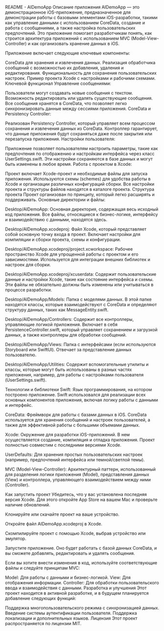 README - AIDemoApp
Описание приложения
AIDemoApp — это демонстрационное iOS-приложение, предназначенное для демонстрации работы с базовыми элементами iOS-разработки, такими как управление данными с использованием CoreData, создание и работа с сообщениями, а также настройка пользовательских предпочтений. Это приложение помогает разработчикам понять, как строится архитектура приложений с использованием MVC (Model-View-Controller) и как организовать хранение данных в iOS.

Приложение включает следующие ключевые компоненты:

CoreData для хранения и извлечения данных.
Реализация обработчика сообщений с возможностью их добавления, удаления и редактирования.
Функциональность для сохранения пользовательских настроек.
Пример проекта Xcode с настройками и рабочими схемами.
Ключевой функционал
Управление сообщениями:

Пользователи могут создавать новые сообщения с текстом.
Возможность редактировать или удалять существующие сообщения.
Все сообщения хранятся в CoreData, что позволяет легко синхронизировать данные между сессиями приложения.
CoreData и Persistency Controller:

Реализован Persistency Controller, который управляет всем процессом сохранения и извлечения данных из CoreData.
Контроллер гарантирует, что данные приложения будут сохраняться даже после закрытия или перезапуска приложения.
Настройки пользователя:

Приложение позволяет пользователям настроить параметры, такие как предпочтения по отображению и настройкам интерфейса через класс UserSettings.swift.
Эти настройки сохраняются в базе данных и могут быть изменены в любое время.
Работа с проектом в Xcode:

Проект включает Xcode-проект и необходимые файлы для запуска приложения.
Используются схемы (schemes) для удобства работы в Xcode и организации различных конфигураций сборки.
Все настройки проекта и структуры файлов находятся в каталоге проекта.
Структура проекта
Проект организован по принципу, который легко расширять и поддерживать. Основные директории и файлы:

Desktop/AIDemoApp:
Основная директория, содержащая весь исходный код приложения. Все файлы, относящиеся к бизнес-логике, интерфейсу и взаимодействию с данными, находятся здесь.

Desktop/AIDemoApp.xcodeproj:
Файл Xcode, который представляет собой основную точку входа в проект. Включает настройки для компиляции и сборки проекта, схемы и конфигурации.

Desktop/AIDemoApp.xcodeproj/project.xcworkspace:
Рабочее пространство Xcode для упрощенной работы с проектом и его зависимостями. Используется для интеграции внешних библиотек и настроек для сборки.

Desktop/AIDemoApp.xcodeproj/xcuserdata:
Содержит пользовательские данные и настройки Xcode, такие как состояние интерфейса и схемы. Эти файлы не обязательно должны быть изменены или учитываться в процессе разработки.

Desktop/AIDemoApp/Models:
Папка с моделями данных. В этой папке находятся классы, которые взаимодействуют с CoreData и определяют структуру данных, таких как MessageEntity.swift.

Desktop/AIDemoApp/Controllers:
Содержит все контроллеры, управляющие логикой приложения. Включает в себя PersistenceController.swift, который управляет сохранением и загрузкой данных, а также контроллеры для обработки сообщений.

Desktop/AIDemoApp/Views:
Папка с интерфейсами (если используются Storyboard или SwiftUI). Отвечает за представление данных пользователю.

Desktop/AIDemoApp/Utilities:
Содержит вспомогательные утилиты и классы, которые могут быть использованы в разных частях приложения, например, для работы с настройками пользователя (UserSettings.swift).

Технологии и библиотеки
Swift:
Язык программирования, на котором построено приложение. Swift использовался для реализации всех основных компонентов приложения, включая логику работы с данными и интерфейс.

CoreData:
Фреймворк для работы с базами данных в iOS. CoreData используется для хранения сообщений и настроек пользователей, а также для эффективной работы с большими объемами данных.

Xcode:
Окружение для разработки iOS-приложений. В нем осуществляется создание, компиляция и отладка приложения. Проект полностью совместим с последними версиями Xcode.

UserDefaults:
Для хранения простых пользовательских настроек (например, предпочтений интерфейса или темной/светлой темы).

MVC (Model-View-Controller):
Архитектурный паттерн, использованный для разделения логики приложения (Model), представления данных (View) и контроллера, управляющего взаимодействием между ними (Controller).

Как запустить проект
Убедитесь, что у вас установлена последняя версия Xcode. Для этого откройте App Store на вашем Mac и проверьте наличие обновлений.

Клонируйте или скачайте проект на ваше устройство.

Откройте файл AIDemoApp.xcodeproj в Xcode.

Скомпилируйте проект с помощью Xcode, выбрав устройство или эмулятор.

Запустите приложение. Оно будет работать с базой данных CoreData, и вы сможете добавлять, редактировать и удалять сообщения.

Если вы хотите внести изменения в код, используйте соответствующие файлы и следуйте принципам MVC:

Model: Для работы с данными и бизнес-логикой.
View: Для отображения информации.
Controller: Для обработки пользовательского ввода и взаимодействия с данными.
Разработка и улучшения
Этот проект находится в активной разработке, и в будущем планируется добавление следующих функций:

Поддержка многопользовательского режима с синхронизацией данных.
Введение системы аутентификации пользователя.
Поддержка локализации и дополнительных языков.
Лицензия
Этот проект распространяется по лицензии MIT. 